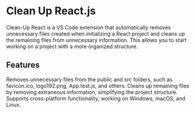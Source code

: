 # Clean Up React.js
  
Clean-Up React is a VS Code extension that automatically removes unnecessary files created when initializing a React project and cleans up the remaining files from unnecessary information. This allows you to start working on a project with a more organized structure.

## Features

Removes unnecessary files from the public and src folders, such as favicon.ico, logo192.png, App.test.js, and others.
Cleans up remaining files by removing extraneous information, simplifying the project structure.
Supports cross-platform functionality, working on Windows, macOS, and Linux.
